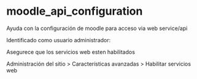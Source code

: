 # moodle_api_configuration
Ayuda con la configuración de moodle para acceso via web service/api


Identificado como usuario administrador: 

Asegurece que los servicios web esten habilitados

Administración del sitio > Características avanzadas > Habilitar servicios web
